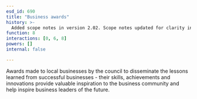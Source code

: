 ```yaml
---
esd_id: 690
title: "Business awards"
history: >-
  Added scope notes in version 2.02. Scope notes updated for clarity in version 3.00. Term name changed from 'Business awards' to 'Business - council awards' in version 3.00. Name changed to 'Business awards' in version 4.00.
function: 8
interactions: [0, 6, 8]
powers: []
internal: false

---
```


Awards made to local businesses by the council to disseminate the lessons learned from successful businesses - their skills, achievements and innovations provide valuable inspiration to the business community and help inspire business leaders of the future.


